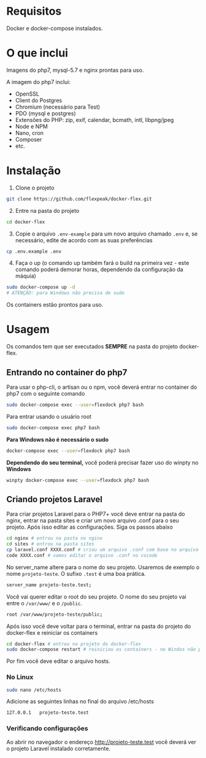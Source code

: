 # Requisitos

Docker e docker-compose instalados.

# O que inclui

Imagens do php7, mysql-5.7 e nginx prontas para uso.

A imagem do php7 inclui: 
* OpenSSL
* Client do Postgres
* Chromium (necessário para Test)
* PDO (mysql e postgres)
* Extensões do PHP: zip, exif, calendar, bcmath, intl, libpng/jpeg
* Node e NPM
* Nano, cron
* Composer
* etc.

# Instalação

1. Clone o projeto
````sh
git clone https://github.com/flexpeak/docker-flex.git
````
2. Entre na pasta do projeto
````sh
cd docker-flex
````
3. Copie o arquivo ``.env-example`` para um novo arquivo chamado ``.env`` e, se necessário, edite de acordo com as suas preferências
````sh
cp .env.example .env
````
4. Faça o up (o comando up também fará o build na primeira vez - este comando poderá demorar horas, dependendo da configuração da máquia)
````sh
sudo docker-compose up -d
# ATENÇÃO: para Windows não precisa de sudo
````

Os containers estão prontos para uso. 

# Usagem
Os comandos tem que ser executados **SEMPRE** na pasta do projeto docker-flex.

## Entrando no container do php7
Para usar o php-cli, o artisan ou o npm, você deverá entrar no container do php7 com o seguinte comando 
````sh
sudo docker-compose exec --user=flexdock php7 bash
```` 
Para entrar usando o usuário root
````sh
sudo docker-compose exec php7 bash
````
**Para Windows não é necessário o sudo**
````sh
docker-compose exec --user=flexdock php7 bash
````
**Dependendo do seu terminal,** você poderá precisar fazer uso do winpty no **Windows**
````sh
winpty docker-compose exec --user=flexdock php7 bash
````

## Criando projetos Laravel
Para criar projetos Laravel para o PHP7+ você deve entrar na pasta do nginx, entrar na pasta sites e criar um novo arquivo .conf para o seu projeto. Após isso editar as configurações. Siga os passos abaixo

````sh
cd nginx # entrou na pasta no nginx
cd sites # entrou na pasta sites
cp laravel.conf XXXX.conf # criou um arquivo .conf com base no arquivo laravel. XXXX é o nome do seu projeto
code XXXX.conf # vamos editar o arquivo .conf no vscode
````

No server_name altere para o nome do seu projeto. Usaremos de exemplo o nome ``projeto-teste``. O sufixo ``.test`` é uma boa prática.
````sh
server_name projeto-teste.test;
````
Você vai querer editar o root do seu projeto. O nome do seu projeto vai entre o ``/var/www/`` e o ``/public``.
````sh
root /var/www/projeto-teste/public;
````
Após isso você deve voltar para o terminal, entrar na pasta do projeto do docker-flex e reiniciar os containers
````sh
cd docker-flex # entrou no projeto do docker-flex
sudo docker-compose restart # reiniciou os containers - no Windos não precisa do sudo
````

Por fim você deve editar o arquivo hosts.
### No Linux
````sh
sudo nano /etc/hosts
````
Adicione as seguintes linhas no final do arquivo /etc/hosts
````sh
127.0.0.1   projeto-teste.test
````

### Verificando configurações
Ao abrir no navegador o endereço http://projeto-teste.test você deverá ver o projeto Laravel instalado corretamente.